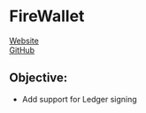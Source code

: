# FireWallet

[Website](https://firewallet.au/)  
[GitHub](https://github.com/Nathanwoodburn/firewalletbrowser)

## Objective:
- Add support for Ledger signing
